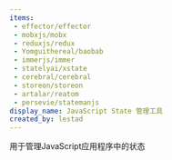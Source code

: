 ```yaml
---
items:
 - effector/effector
 - mobxjs/mobx
 - reduxjs/redux
 - Yomguithereal/baobab
 - immerjs/immer
 - statelyai/xstate
 - cerebral/cerebral
 - storeon/storeon
 - artalar/reatom
 - persevie/statemanjs
display_name: JavaScript State 管理工具
created_by: lestad
---
```

用于管理JavaScript应用程序中的状态
